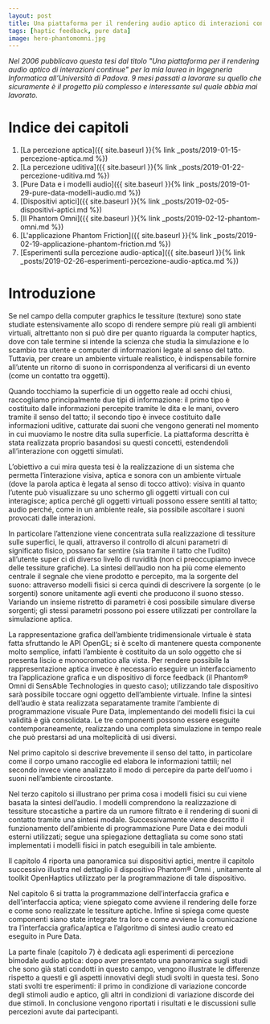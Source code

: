 ```yaml
---
layout: post
title: Una piattaforma per il rendering audio aptico di interazioni continue
tags: [haptic feedback, pure data]
image: hero-phantomomni.jpg
---
```


_Nel 2006 pubblicavo questa tesi dal titolo "Una piattaforma per il rendering audio aptico di interazioni continue" per la mia laurea in Ingegneria Informatica all’Università di Padova. 9 mesi passati a lavorare su quello che sicuramente è il progetto più complesso e interessante sul quale abbia mai lavorato._

# Indice dei capitoli

1. [La percezione aptica]({{ site.baseurl }}{% link _posts/2019-01-15-percezione-aptica.md %})
2. [La percezione uditiva]({{ site.baseurl }}{% link _posts/2019-01-22-percezione-uditiva.md %})
3. [Pure Data e i modelli audio]({{ site.baseurl }}{% link _posts/2019-01-29-pure-data-modelli-audio.md %})
4. [Dispositivi aptici]({{ site.baseurl }}{% link _posts/2019-02-05-dispositivi-aptici.md %})
5. [Il Phantom Omni]({{ site.baseurl }}{% link _posts/2019-02-12-phantom-omni.md %})
6. [L'applicazione Phantom Friction]({{ site.baseurl }}{% link _posts/2019-02-19-applicazione-phantom-friction.md %})
7. [Esperimenti sulla percezione audio-aptica]({{ site.baseurl }}{% link _posts/2019-02-26-esperimenti-percezione-audio-aptica.md %})

# Introduzione
Se nel campo della computer graphics le tessiture (texture) sono state studiate estensivamente allo scopo di rendere sempre più reali gli ambienti virtuali, altrettanto non si può dire per quanto riguarda la computer haptics, dove con tale termine si intende la scienza che studia la simulazione e lo scambio tra utente e computer di informazioni legate al senso del tatto. Tuttavia, per creare un ambiente virtuale realistico, è indispensabile fornire all’utente un ritorno di suono in corrispondenza al verificarsi di un evento (come un contatto tra oggetti).

Quando tocchiamo la superficie di un oggetto reale ad occhi chiusi, raccogliamo principalmente due tipi di informazione: il primo tipo è costituito dalle informazioni percepite tramite le dita e le mani, ovvero tramite il senso del tatto; il secondo tipo è invece costituito dalle informazioni uditive, catturate dai suoni che vengono generati nel momento in cui muoviamo le nostre dita sulla superficie. La piattaforma descritta è stata realizzata proprio basandosi su questi concetti, estendendoli all’interazione con oggetti simulati.

L’obiettivo a cui mira questa tesi è la realizzazione di un sistema che permetta l’interazione visiva, aptica e sonora con un ambiente virtuale (dove la parola aptica è legata al senso di tocco attivo):
visiva in quanto l’utente può visualizzare su uno schermo gli oggetti virtuali con cui interagisce;
aptica perché gli oggetti virtuali possono essere sentiti al tatto;
audio perché, come in un ambiente reale, sia possibile ascoltare i suoni provocati dalle interazioni.

In particolare l’attenzione viene concentrata sulla realizzazione di tessiture sulle superfici, le quali, attraverso il controllo di alcuni parametri di significato fisico, possano far sentire (sia tramite il tatto che l’udito) all’utente super ci di diverso livello di ruvidità (non ci preoccupiamo invece delle tessiture grafiche). La sintesi dell’audio non ha più come elemento centrale il segnale che viene prodotto e percepito, ma la sorgente del suono: attraverso modelli fisici si cerca quindi di descrivere la sorgente (o le sorgenti) sonore unitamente agli eventi che producono il suono stesso. Variando un insieme ristretto di parametri è così possibile simulare diverse sorgenti; gli stessi parametri possono poi essere utilizzati per controllare la simulazione aptica.

La rappresentazione grafica dell’ambiente tridimensionale virtuale è stata fatta sfruttando le API OpenGL; si è scelto di mantenere questa componente molto semplice, infatti l’ambiente è costituito da un solo oggetto che si presenta liscio e monocromatico alla vista. Per rendere possibile la rappresentazione aptica invece è necessario eseguire un interfacciamento tra l’applicazione grafica e un dispositivo di force feedback (il Phantom® Omni di SensAble Technologies in questo caso); utilizzando tale dispositivo sarà possibile toccare ogni oggetto dell’ambiente virtuale. Infine la sintesi dell’audio è stata realizzata separatamente tramite l’ambiente di programmazione visuale Pure Data, implementando dei modelli fisici la cui validità è già consolidata. Le tre componenti possono essere eseguite contemporaneamente, realizzando una completa simulazione in tempo reale che può prestarsi ad una molteplicità di usi diversi.

Nel primo capitolo si descrive brevemente il senso del tatto, in particolare come il corpo umano raccoglie ed elabora le informazioni tattili; nel secondo invece viene analizzato il modo di percepire da parte dell’uomo i suoni nell’ambiente circostante.

Nel terzo capitolo si illustrano per prima cosa i modelli fisici su cui viene basata la sintesi dell’audio. I modelli comprendono la realizzazione di tessiture stocastiche a partire da un rumore filtrato e il rendering di suoni di contatto tramite una sintesi modale. Successivamente viene descritto il funzionamento dell’ambiente di programmazione Pure Data e dei moduli esterni utilizzati; segue una spiegazione dettagliata su come sono stati implementati i modelli fisici in patch eseguibili in tale ambiente.

Il capitolo 4 riporta una panoramica sui dispositivi aptici, mentre il capitolo successivo illustra nel dettaglio il dispositivo Phantom® Omni , unitamente al toolkit OpenHaptics utilizzato per la programmazione di tale dispositivo.

Nel capitolo 6 si tratta la programmazione dell’interfaccia grafica e dell’interfaccia aptica; viene spiegato come avviene il rendering delle forze e come sono realizzate le tessiture aptiche. Infine si spiega come queste componenti siano state integrate tra loro e come avviene la comunicazione tra l’interfaccia grafica/aptica e l’algoritmo di sintesi audio creato ed eseguito in Pure Data.

La parte finale (capitolo 7) è dedicata agli esperimenti di percezione bimodale audio aptica: dopo aver presentato una panoramica sugli studi che sono già stati condotti in questo campo, vengono illustrate le differenze rispetto a questi e gli aspetti innovativi degli studi svolti in questa tesi. Sono stati svolti tre esperimenti: il primo in condizione di variazione concorde degli stimoli audio e aptico, gli altri in condizioni di variazione discorde dei due stimoli. In conclusione vengono riportati i risultati e le discussioni sulle percezioni avute dai partecipanti.

